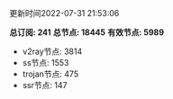 更新时间2022-07-31 21:53:06

**总订阅: 241**
**总节点: 18445**
**有效节点: 5989**
- v2ray节点: 3814
- ss节点: 1553
- trojan节点: 475
- ssr节点: 147
